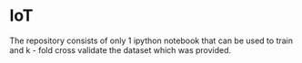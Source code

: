 # IoT
The repository consists of only 1 ipython notebook that can be used to train and k - fold cross validate the dataset which was provided. 
